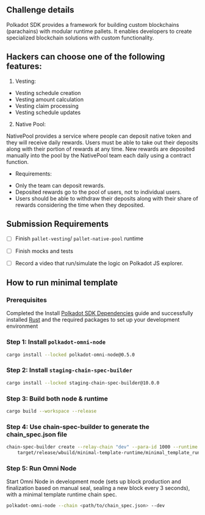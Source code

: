 
## Challenge details

Polkadot SDK provides a framework for building custom blockchains (parachains) with modular runtime pallets. It enables developers to create specialized blockchain solutions with custom functionality.

## Hackers can choose one of the following features: 

1. Vesting:

+ Vesting schedule creation 
+ Vesting amount calculation 
+ Vesting claim processing 
+ Vesting schedule updates

2. Native Pool:

NativePool provides a service where people can deposit native token and they will receive daily rewards. Users must be able to take out their deposits along with their portion of rewards at any time. New rewards are deposited manually into the pool by the NativePool team each daily using a contract function. 

- Requirements: 

+ Only the team can deposit rewards. 
+ Deposited rewards go to the pool of users, not to individual users. 
+ Users should be able to withdraw their deposits along with their share of rewards considering the time when they deposited.




## Submission Requirements 
- [ ] Finish `pallet-vesting`/ `pallet-native-pool` runtime 
- [ ] Finish mocks and tests 
- [ ] Record a video that run/simulate the logic on Polkadot JS explorer. 


## How to run minimal template 

### Prerequisites

Completed the Install [Polkadot SDK Dependencies](https://docs.polkadot.com/develop/parachains/install-polkadot-sdk/) guide and successfully installed [Rust](https://www.rust-lang.org/) and the required packages to set up your development environment


### Step 1:  Install `polkadot-omni-node`

```sh
cargo install --locked polkadot-omni-node@0.5.0
```

### Step 2:  Install `staging-chain-spec-builder`

```sh
cargo install --locked staging-chain-spec-builder@10.0.0
```

### Step 3:  Build both node & runtime

```sh
cargo build --workspace --release
```

### Step 4: Use chain-spec-builder to generate the chain_spec.json file

```sh
chain-spec-builder create --relay-chain "dev" --para-id 1000 --runtime \
    target/release/wbuild/minimal-template-runtime/minimal_template_runtime.wasm named-preset development
```


### Step 5: Run Omni Node

Start Omni Node in development mode (sets up block production and finalization based on manual seal,
sealing a new block every 3 seconds), with a minimal template runtime chain spec.

```sh
polkadot-omni-node --chain <path/to/chain_spec.json> --dev
```





